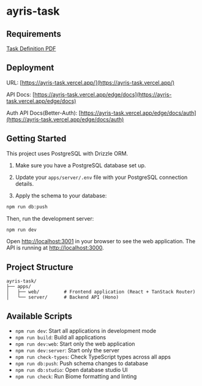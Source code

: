 # ayris-task

## Requirements

[Task Definition PDF](./task.pdf)

## Deployment

URL: [https://ayris-task.vercel.app/](https://ayris-task.vercel.app/)

API Docs: [https://ayris-task.vercel.app/edge/docs](https://ayris-task.vercel.app/edge/docs)

Auth API Docs(Better-Auth): [https://ayris-task.vercel.app/edge/docs/auth](https://ayris-task.vercel.app/edge/docs/auth)

## Getting Started

This project uses PostgreSQL with Drizzle ORM.

1. Make sure you have a PostgreSQL database set up.
2. Update your `apps/server/.env` file with your PostgreSQL connection details.

3. Apply the schema to your database:
```bash
npm run db:push
```


Then, run the development server:

```bash
npm run dev
```

Open [http://localhost:3001](http://localhost:3001) in your browser to see the web application.
The API is running at [http://localhost:3000](http://localhost:3000).



## Project Structure

```
ayris-task/
├── apps/
│   ├── web/         # Frontend application (React + TanStack Router)
│   └── server/      # Backend API (Hono)
```

## Available Scripts

- `npm run dev`: Start all applications in development mode
- `npm run build`: Build all applications
- `npm run dev:web`: Start only the web application
- `npm run dev:server`: Start only the server
- `npm run check-types`: Check TypeScript types across all apps
- `npm run db:push`: Push schema changes to database
- `npm run db:studio`: Open database studio UI
- `npm run check`: Run Biome formatting and linting
